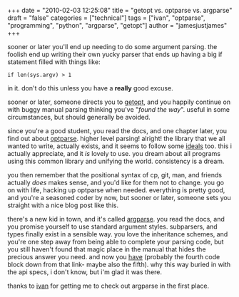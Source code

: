 +++
date = "2010-02-03 12:25:08"
title = "getopt vs. optparse vs. argparse"
draft = "false"
categories = ["technical"]
tags = ["ivan", "optparse", "programming", "python", "argparse", "getopt"]
author = "jamesjustjames"
+++

sooner or later you'll end up needing to do some argument parsing. the foolish end up writing their own yucky parser that ends up having a big if statement filled with things like:

<code>if len(sys.argv) &gt; 1</code>

in it. don't do this unless you have a <b>really</b> good excuse.

sooner or later, someone directs you to <a href="http://docs.python.org/library/getopt.html">getopt</a>, and you happily continue on with buggy manual parsing thinking you've "<i>found the way</i>". useful in some circumstances, but should generally be avoided.

since you're a good student, you read the docs, and one chapter later, you find out about <a href="http://docs.python.org/library/optparse.html">optparse</a>. higher level parsing! alright! the library that we all wanted to write, actually exists, and it seems to follow some <a href="http://docs.python.org/library/optparse.html#background">ideals</a> too. this i actually appreciate, and it <i>is</i> lovely to use. you dream about all programs using this common library and unifying the world. consistency is a dream.

you then remember that the positional syntax of cp, git, man, and friends actually <i>does</i> makes sense, and you'd like for them not to change. you go on with life, hacking up optparse when needed. everything is pretty good, and you're a seasoned coder by now, but sooner or later, someone sets you straight with a nice blog post like this.

there's a new kid in town, and it's called <a href="http://code.google.com/p/argparse/">argparse</a>. you read the docs, and you promise yourself to use standard argument styles. subparsers, and types finally exist in a sensible way. you love the inheritance schemes, and you're one step away from being able to complete your parsing code, but you still haven't found that magic place in the manual that hides the precious answer you need. and now you <a href="http://argparse.googlecode.com/svn/tags/r101/doc/other-methods.html#sub-commands">have</a> (probably the fourth code block down from that link- maybe also the fifth). why this way buried in with the api specs, i don't know, but i'm glad it was there.

thanks to <a href="http://www.cs.mcgill.ca/~isavov/">ivan</a> for getting me to check out argparse in the first place.

